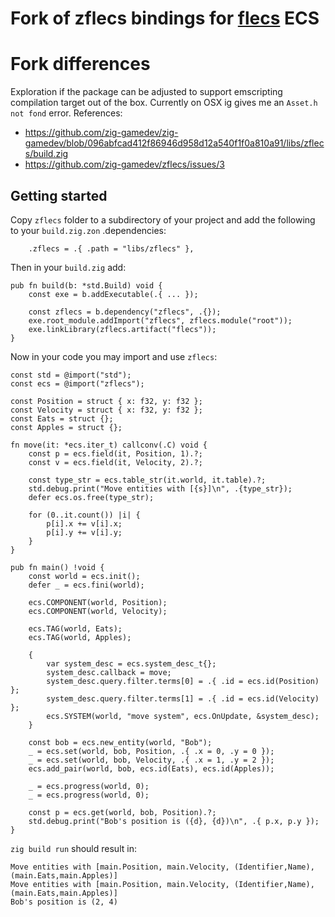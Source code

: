 # Fork of zflecs bindings for [flecs](https://github.com/SanderMertens/flecs) ECS

# Fork differences

Exploration if the package can be adjusted to support emscripting compilation target out of the box. Currently on OSX ig gives me an `Asset.h not fond` error.
References:
- https://github.com/zig-gamedev/zig-gamedev/blob/096abfcad412f86946d958d12a540f1f0a810a91/libs/zflecs/build.zig
- https://github.com/zig-gamedev/zflecs/issues/3


## Getting started

Copy `zflecs` folder to a subdirectory of your project and add the following to your `build.zig.zon` .dependencies:
```zig
    .zflecs = .{ .path = "libs/zflecs" },
```

Then in your `build.zig` add:

```zig
pub fn build(b: *std.Build) void {
    const exe = b.addExecutable(.{ ... });

    const zflecs = b.dependency("zflecs", .{});
    exe.root_module.addImport("zflecs", zflecs.module("root"));
    exe.linkLibrary(zflecs.artifact("flecs"));
}
```

Now in your code you may import and use `zflecs`:

```zig
const std = @import("std");
const ecs = @import("zflecs");

const Position = struct { x: f32, y: f32 };
const Velocity = struct { x: f32, y: f32 };
const Eats = struct {};
const Apples = struct {};

fn move(it: *ecs.iter_t) callconv(.C) void {
    const p = ecs.field(it, Position, 1).?;
    const v = ecs.field(it, Velocity, 2).?;

    const type_str = ecs.table_str(it.world, it.table).?;
    std.debug.print("Move entities with [{s}]\n", .{type_str});
    defer ecs.os.free(type_str);

    for (0..it.count()) |i| {
        p[i].x += v[i].x;
        p[i].y += v[i].y;
    }
}

pub fn main() !void {
    const world = ecs.init();
    defer _ = ecs.fini(world);

    ecs.COMPONENT(world, Position);
    ecs.COMPONENT(world, Velocity);

    ecs.TAG(world, Eats);
    ecs.TAG(world, Apples);

    {
        var system_desc = ecs.system_desc_t{};
        system_desc.callback = move;
        system_desc.query.filter.terms[0] = .{ .id = ecs.id(Position) };
        system_desc.query.filter.terms[1] = .{ .id = ecs.id(Velocity) };
        ecs.SYSTEM(world, "move system", ecs.OnUpdate, &system_desc);
    }

    const bob = ecs.new_entity(world, "Bob");
    _ = ecs.set(world, bob, Position, .{ .x = 0, .y = 0 });
    _ = ecs.set(world, bob, Velocity, .{ .x = 1, .y = 2 });
    ecs.add_pair(world, bob, ecs.id(Eats), ecs.id(Apples));

    _ = ecs.progress(world, 0);
    _ = ecs.progress(world, 0);

    const p = ecs.get(world, bob, Position).?;
    std.debug.print("Bob's position is ({d}, {d})\n", .{ p.x, p.y });
}
```

`zig build run` should result in:

```
Move entities with [main.Position, main.Velocity, (Identifier,Name), (main.Eats,main.Apples)]
Move entities with [main.Position, main.Velocity, (Identifier,Name), (main.Eats,main.Apples)]
Bob's position is (2, 4)
```
